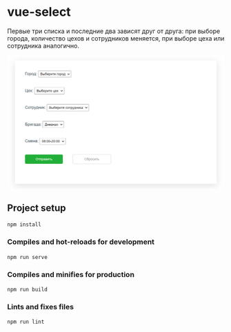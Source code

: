 # vue-select
Первые три списка и последние два зависят друг от друга: при выборе города, количество цехов и сотрудников меняется, при выборе цеха или сотрудника аналогично.

![Untitled](src/assets/readme.png)
## Project setup
```
npm install
```

### Compiles and hot-reloads for development
```
npm run serve
```

### Compiles and minifies for production
```
npm run build
```

### Lints and fixes files
```
npm run lint
```


